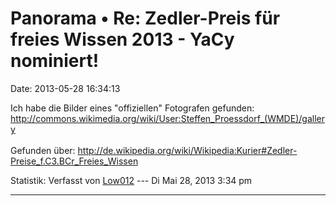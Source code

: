 Panorama • Re: Zedler-Preis für freies Wissen 2013 - YaCy nominiert!
====================================================================

Date: 2013-05-28 16:34:13

Ich habe die Bilder eines \"offiziellen\" Fotografen gefunden:
<http://commons.wikimedia.org/wiki/User:Steffen_Proessdorf_(WMDE)/gallery>\
\
Gefunden über:
<http://de.wikipedia.org/wiki/Wikipedia:Kurier#Zedler-Preise_f.C3.BCr_Freies_Wissen>

Statistik: Verfasst von
[Low012](http://forum.yacy-websuche.de/memberlist.php?mode=viewprofile&u=62)
--- Di Mai 28, 2013 3:34 pm

------------------------------------------------------------------------
